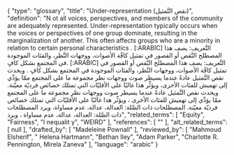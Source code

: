 {
    "type": "glossary",
    "title": "Under-representation (نقص التَّمثيل)",
    "definition": "N ot all voices, perspectives, and members of the community are adequately represented. Under-representation typically occurs when the voices or perspectives of one group dominate, resulting in the marginalization of another. This often affects groups who are a minority in relation to certain personal characteristics . [:ARABIC] التَّعريف: يصف هذا المصطلح النَّقص أو القصور في تمثيل كافّة الأصوات، ووجهات النَّظر، والفئات الموجودة في المجتمع بشكل كافٍ. [:ARABIC] التَّعريف: يصف هذا المصطلح النَّقص أو القصور في تمثيل كافّة الأصوات، ووجهات النَّظر، والفئات الموجودة في المجتمع بشكل كافٍ . ويحدث نقص التَّمثيل عادةً عندما يسيطر صوت ووجهات نظر مجموعة ما على المجتمع ممّا يؤدِّي إلى تهميش للفئات الأخرى، ويؤثِّر هذا غالبًا على الأقليّات التي تمتلك خصائص فرديّة معيّنة. ويحدث نقص التَّمثيل عادةً عندما يسيطر صوت ووجهات نظر مجموعة ما على المجتمع ممّا يؤدِّي إلى تهميش للفئات الأخرى ، ويؤثِّر هذا غالبًا على الأقليّات التي تمتلك خصائص فرديّة معيّنة. المصطلحات ذات الصِّلة: العدالة، عدالة، عدم مساواة، ويرد المصطلحات ذات الصِّلة: العدالة، عدالة، عدم مساواة ، ويرد",
    "related_terms": [
        "Equity",
        "Fairness",
        "I nequalit y",
        "WEIRD"
    ],
    "references": [
        ""
    ],
    "alt_related_terms": [
        null
    ],
    "drafted_by": [
        "Madeleine Pownall"
    ],
    "reviewed_by": [
        "Mahmoud Elsherif",
        " Helena Hartmann",
        "Bethan Iley",
        "Adam Parker",
        "Charlotte R. Pennington, Mirela Zaneva"
    ],
    "language": "arabic"
}